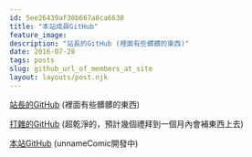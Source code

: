 ```yaml
---
id: 5ee26439af38b667a8ca6630
title: "本站成員GitHub"
feature_image: 
description: "站長的GitHub (裡面有些髒髒的東西)"
date: 2016-07-28
tags: posts
slug: github_url_of_members_at_site
layout: layouts/post.njk
---
```


[站長的GitHub](https://github.com/a9650615) (裡面有些髒髒的東西)

[打雜的GitHub](https://github.com/WeiZhiHuang) (超乾淨的，預計幾個禮拜到一個月內會補東西上去)

[本站GitHub](https://github.com/bgpsekai) (unnameComic開發中)
